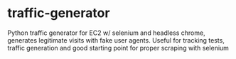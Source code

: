 # traffic-generator
Python traffic generator for EC2 w/ selenium and headless chrome, generates legitimate visits with fake user agents. Useful for tracking tests, traffic generation and good starting point for proper scraping with selenium
